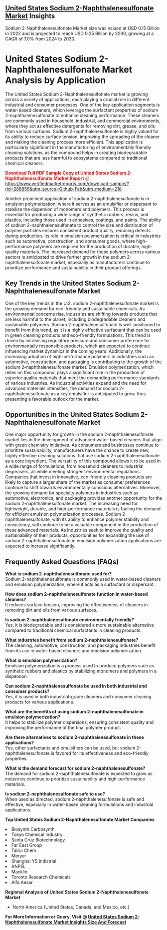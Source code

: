 <h2><a href="https://www.verifiedmarketreports.com/download-sample/?rid=288856&amp;utm_source=Github-Feb&amp;utm_medium=218" target="_blank">United States Sodium 2-Naphthalenesulfonate Market</a> Insights</h2><p>Sodium 2-Naphthalenesulfonate Market size was valued at USD 0.15 Billion in 2022 and is projected to reach USD 0.25 Billion by 2030, growing at a CAGR of 7.0% from 2024 to 2030.</p><p> <h1>United States Sodium 2-Naphthalenesulfonate Market Analysis by Application</h1> <p>The United States Sodium 2-Naphthalenesulfonate market is growing across a variety of applications, each playing a crucial role in different industrial and consumer processes. One of the key application segments is water-based cleaners, which leverage the surfactant properties of sodium 2-naphthalenesulfonate to enhance cleaning performance. These cleaners are commonly used in household, industrial, and commercial environments, where they act as effective detergents for removing dirt, grease, and oils from various surfaces. Sodium 2-naphthalenesulfonate is highly valued for its ability to reduce surface tension, improving the spreading of the cleaner and making the cleaning process more efficient. This application is particularly significant in the manufacturing of environmentally friendly cleaning solutions, as the compound helps in creating biodegradable products that are less harmful to ecosystems compared to traditional chemical cleaners. <p><span class=""><span style="color: #ff0000;"><strong>Download Full PDF Sample Copy of United States Sodium 2-Naphthalenesulfonate Market Report</strong> @ </span><a href="https://www.verifiedmarketreports.com/download-sample/?rid=288856&amp;utm_source=Github-Feb&amp;utm_medium=218" target="_blank">https://www.verifiedmarketreports.com/download-sample/?rid=288856&amp;utm_source=Github-Feb&amp;utm_medium=218</a></span></p></p> <p>Another prominent application of sodium 2-naphthalenesulfonate is in emulsion polymerization, where it serves as an emulsifier or dispersant to stabilize the dispersion of monomers and polymers. This process is essential for producing a wide range of synthetic rubbers, resins, and plastics, including those used in adhesives, coatings, and paints. The ability of sodium 2-naphthalenesulfonate to control the size and distribution of polymer particles ensures consistent product quality, reducing defects during production. Its role in emulsion polymerization is critical in industries such as automotive, construction, and consumer goods, where high-performance polymers are required for the production of durable, high-quality materials. The increased demand for these polymers across various sectors is anticipated to drive further growth in the sodium 2-naphthalenesulfonate market, especially as manufacturers continue to prioritize performance and sustainability in their product offerings.</p> <h2>Key Trends in the United States Sodium 2-Naphthalenesulfonate Market</h2> <p>One of the key trends in the U.S. sodium 2-naphthalenesulfonate market is the growing demand for eco-friendly and sustainable chemicals. As environmental concerns rise, industries are shifting towards products that are less harmful to the planet, including biodegradable cleaners and sustainable polymers. Sodium 2-naphthalenesulfonate is well-positioned to benefit from this trend, as it is a highly effective surfactant that can be used in green cleaning products and eco-friendly formulations. This trend is driven by increasing regulatory pressure and consumer preference for environmentally responsible products, which are expected to continue influencing market dynamics in the coming years. Additionally, the increasing adoption of high-performance polymers in industries such as automotive, construction, and packaging is contributing to the growth of the sodium 2-naphthalenesulfonate market. Emulsion polymerization, which relies on this compound, plays a significant role in the production of superior quality materials that meet the demanding performance standards of various industries. As industrial activities expand and the need for advanced materials intensifies, the demand for sodium 2-naphthalenesulfonate as a key emulsifier is anticipated to grow, thus presenting a favorable outlook for the market.</p> <h2>Opportunities in the United States Sodium 2-Naphthalenesulfonate Market</h2> <p>One major opportunity for growth in the sodium 2-naphthalenesulfonate market lies in the development of advanced water-based cleaners that align with green chemistry initiatives. As consumers and businesses continue to prioritize sustainability, manufacturers have the chance to create new, highly effective cleaning solutions that use sodium 2-naphthalenesulfonate as a core ingredient. The versatility of this compound allows it to be used in a wide range of formulations, from household cleaners to industrial degreasers, all while meeting stringent environmental regulations. Companies that invest in innovative, eco-friendly cleaning products are likely to capture a larger share of the market as consumer preferences continue to shift towards environmentally conscious alternatives. Moreover, the growing demand for specialty polymers in industries such as automotive, electronics, and packaging provides another opportunity for the sodium 2-naphthalenesulfonate market. The increasing need for lightweight, durable, and high-performance materials is fueling the demand for efficient emulsion polymerization processes. Sodium 2-naphthalenesulfonate, with its ability to enhance polymer stability and consistency, will continue to be a valuable component in the production of these advanced materials. As industries seek to improve the quality and sustainability of their products, opportunities for expanding the use of sodium 2-naphthalenesulfonate in emulsion polymerization applications are expected to increase significantly.</p> <h2>Frequently Asked Questions (FAQs)</h2> <p><strong>What is sodium 2-naphthalenesulfonate used for?</strong><br>Sodium 2-naphthalenesulfonate is commonly used in water-based cleaners and emulsion polymerization, where it acts as a surfactant or dispersant.</p> <p><strong>How does sodium 2-naphthalenesulfonate function in water-based cleaners?</strong><br>It reduces surface tension, improving the effectiveness of cleaners in removing dirt and oils from various surfaces.</p> <p><strong>Is sodium 2-naphthalenesulfonate environmentally friendly?</strong><br>Yes, it is biodegradable and is considered a more sustainable alternative compared to traditional chemical surfactants in cleaning products.</p> <p><strong>What industries benefit from sodium 2-naphthalenesulfonate?</strong><br>The cleaning, automotive, construction, and packaging industries benefit from its use in water-based cleaners and emulsion polymerization.</p> <p><strong>What is emulsion polymerization?</strong><br>Emulsion polymerization is a process used to produce polymers such as synthetic rubbers and plastics by stabilizing monomers and polymers in a dispersion.</p> <p><strong>Can sodium 2-naphthalenesulfonate be used in both industrial and consumer products?</strong><br>Yes, it is used in both industrial-grade cleaners and consumer cleaning products for various applications.</p> <p><strong>What are the benefits of using sodium 2-naphthalenesulfonate in emulsion polymerization?</strong><br>It helps to stabilize polymer dispersions, ensuring consistent quality and improving the performance of the final polymer product.</p> <p><strong>Are there alternatives to sodium 2-naphthalenesulfonate in these applications?</strong><br>Yes, other surfactants and emulsifiers can be used, but sodium 2-naphthalenesulfonate is favored for its effectiveness and eco-friendly properties.</p> <p><strong>What is the demand forecast for sodium 2-naphthalenesulfonate?</strong><br>The demand for sodium 2-naphthalenesulfonate is expected to grow as industries continue to prioritize sustainability and high-performance materials.</p> <p><strong>Is sodium 2-naphthalenesulfonate safe to use?</strong><br>When used as directed, sodium 2-naphthalenesulfonate is safe and effective, especially in water-based cleaning formulations and industrial applications.</p> </p><p><strong>Top United States Sodium 2-Naphthalenesulfonate Market Companies</strong></p><div data-test-id=""><p><li>Biosynth Carbosynth</li><li> Tokyo Chemical Industry</li><li> Santa Cruz Biotechnology</li><li> Far East Group</li><li> Tairui Chem</li><li> Meryer</li><li> Shanghai YS Indistrial</li><li> ANPEL</li><li> Macklin</li><li> Toronto Research Chemicals</li><li> Alfa Aesar</li></p><div><strong>Regional Analysis of&nbsp;United States Sodium 2-Naphthalenesulfonate Market</strong></div><ul><li dir="ltr"><p dir="ltr">North America&nbsp;(United States, Canada, and Mexico, etc.)</p></li></ul><p><strong>For More Information or Query, Visit @&nbsp;</strong><strong><a href="https://www.verifiedmarketreports.com/product/sodium-2-naphthalenesulfonate-market/?utm_source=Github-Feb&amp;utm_medium=218" target="_blank">United States Sodium 2-Naphthalenesulfonate Market Insights Size And Forecast</a></strong></p></div>

